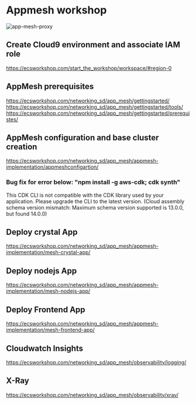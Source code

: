 # Appmesh workshop

![app-mesh-proxy](https://ecsworkshop.com/networking_sd/app_mesh/images/welcome-appmesh-architecture-reference.png)

## Create Cloud9 environment and associate IAM role 
https://ecsworkshop.com/start_the_workshop/workspace/#region-0

## AppMesh prerequisites
https://ecsworkshop.com/networking_sd/app_mesh/gettingstarted/
  https://ecsworkshop.com/networking_sd/app_mesh/gettingstarted/tools/
  https://ecsworkshop.com/networking_sd/app_mesh/gettingstarted/prerequistes/

## AppMesh configuration and base cluster creation
https://ecsworkshop.com/networking_sd/app_mesh/appmesh-implementation/appmeshconfigartion/

### Bug fix for error below: "npm install -g aws-cdk; cdk synth"
This CDK CLI is not compatible with the CDK library used by your application. Please upgrade the CLI to the latest version.
(Cloud assembly schema version mismatch: Maximum schema version supported is 13.0.0, but found 14.0.0)

## Deploy crystal App
https://ecsworkshop.com/networking_sd/app_mesh/appmesh-implementation/mesh-crystal-app/

## Deploy nodejs App
https://ecsworkshop.com/networking_sd/app_mesh/appmesh-implementation/mesh-nodejs-app/

## Deploy Frontend App
https://ecsworkshop.com/networking_sd/app_mesh/appmesh-implementation/mesh-frontend-app/

## Cloudwatch Insights
https://ecsworkshop.com/networking_sd/app_mesh/observability/logging/

## X-Ray
https://ecsworkshop.com/networking_sd/app_mesh/observability/xray/
